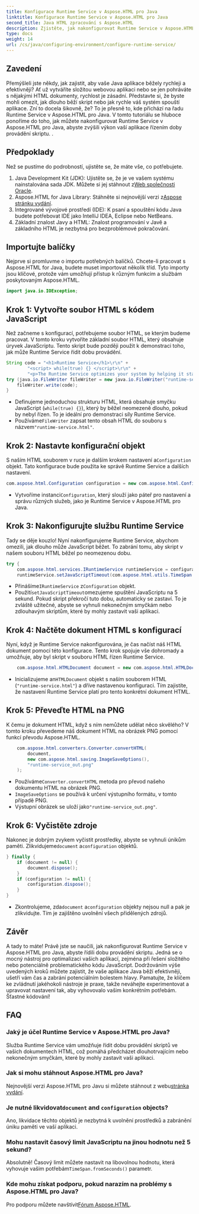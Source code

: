 ```yaml
---
title: Konfigurace Runtime Service v Aspose.HTML pro Java
linktitle: Konfigurace Runtime Service v Aspose.HTML pro Java
second_title: Java HTML zpracování s Aspose.HTML
description: Zjistěte, jak nakonfigurovat Runtime Service v Aspose.HTML pro Java, abyste optimalizovali provádění skriptů, zabránili nekonečným smyčkám a zlepšili výkon aplikací.
type: docs
weight: 14
url: /cs/java/configuring-environment/configure-runtime-service/
---
```

## Zavedení
Přemýšleli jste někdy, jak zajistit, aby vaše Java aplikace běžely rychleji a efektivněji? Ať už vytváříte složitou webovou aplikaci nebo se jen pohráváte s nějakými HTML dokumenty, rychlost je zásadní. Představte si, že byste mohli omezit, jak dlouho běží skript nebo jak rychle váš systém spouští aplikace. Zní to docela šikovně, že? To je přesně to, kde přichází na řadu Runtime Service v Aspose.HTML pro Java. V tomto tutoriálu se hluboce ponoříme do toho, jak můžete nakonfigurovat Runtime Service v Aspose.HTML pro Java, abyste zvýšili výkon vaší aplikace řízením doby provádění skriptu. .
## Předpoklady
Než se pustíme do podrobností, ujistěte se, že máte vše, co potřebujete. 
1.  Java Development Kit (JDK): Ujistěte se, že je ve vašem systému nainstalována sada JDK. Můžete si jej stáhnout z[Web společnosti Oracle](https://www.oracle.com/java/technologies/javase-downloads.html).
2.  Aspose.HTML for Java Library: Stáhněte si nejnovější verzi z[Aspose stránku vydání](https://releases.aspose.com/html/java/). 
3. Integrované vývojové prostředí (IDE): K psaní a spouštění kódu Java budete potřebovat IDE jako IntelliJ IDEA, Eclipse nebo NetBeans.
4. Základní znalost Javy a HTML: Znalost programování v Javě a základního HTML je nezbytná pro bezproblémové pokračování.

## Importujte balíčky
Nejprve si promluvme o importu potřebných balíčků. Chcete-li pracovat s Aspose.HTML for Java, budete muset importovat několik tříd. Tyto importy jsou klíčové, protože vám umožňují přístup k různým funkcím a službám poskytovaným Aspose.HTML.
```java
import java.io.IOException;
```

## Krok 1: Vytvořte soubor HTML s kódem JavaScript
Než začneme s konfigurací, potřebujeme soubor HTML, se kterým budeme pracovat. V tomto kroku vytvoříte základní soubor HTML, který obsahuje úryvek JavaScriptu. Tento skript bude později použit k demonstraci toho, jak může Runtime Service řídit dobu provádění.
```java
String code = "<h1>Runtime Service</h1>\r\n" +
		"<script> while(true) {} </script>\r\n" +
		"<p>The Runtime Service optimizes your system by helping it start apps and programs faster.</p>\r\n";
try (java.io.FileWriter fileWriter = new java.io.FileWriter("runtime-service.html")) {
	fileWriter.write(code);
}
```

- Definujeme jednoduchou strukturu HTML, která obsahuje smyčku JavaScript (`while(true) {}`), který by běžel neomezeně dlouho, pokud by nebyl řízen. To je ideální pro demonstraci síly Runtime Service.
-  Používáme`FileWriter` zapsat tento obsah HTML do souboru s názvem`"runtime-service.html"`.
## Krok 2: Nastavte konfigurační objekt
 S naším HTML souborem v ruce je dalším krokem nastavení a`Configuration` objekt. Tato konfigurace bude použita ke správě Runtime Service a dalších nastavení.
```java
com.aspose.html.Configuration configuration = new com.aspose.html.Configuration();
```

-  Vytvoříme instanci`Configuration`, který slouží jako páteř pro nastavení a správu různých služeb, jako je Runtime Service v Aspose.HTML pro Java.
## Krok 3: Nakonfigurujte službu Runtime Service
Tady se děje kouzlo! Nyní nakonfigurujeme Runtime Service, abychom omezili, jak dlouho může JavaScript běžet. To zabrání tomu, aby skript v našem souboru HTML běžel po neomezenou dobu.
```java
try {
	com.aspose.html.services.IRuntimeService runtimeService = configuration.getService(com.aspose.html.services.IRuntimeService.class);
	runtimeService.setJavaScriptTimeout(com.aspose.html.utils.TimeSpan.fromSeconds(5));
```

-  Přinášíme`IRuntimeService` z`Configuration` objekt.
-  Použití`setJavaScriptTimeout`omezujeme spuštění JavaScriptu na 5 sekund. Pokud skript překročí tuto dobu, automaticky se zastaví. To je zvláště užitečné, abyste se vyhnuli nekonečným smyčkám nebo zdlouhavým skriptům, které by mohly zastavit vaši aplikaci.
## Krok 4: Načtěte dokument HTML s konfigurací
Nyní, když je Runtime Service nakonfigurována, je čas načíst náš HTML dokument pomocí této konfigurace. Tento krok spojuje vše dohromady a umožňuje, aby byl skript v souboru HTML řízen Runtime Service.
```java
	com.aspose.html.HTMLDocument document = new com.aspose.html.HTMLDocument("runtime-service.html", configuration);
```

-  Inicializujeme an`HTMLDocument` objekt s naším souborem HTML (`"runtime-service.html"`) a dříve nastavenou konfiguraci. Tím zajistíte, že nastavení Runtime Service platí pro tento konkrétní dokument HTML.
## Krok 5: Převeďte HTML na PNG
K čemu je dokument HTML, když s ním nemůžete udělat něco skvělého? V tomto kroku převedeme náš dokument HTML na obrázek PNG pomocí funkcí převodu Aspose.HTML.
```java
	com.aspose.html.converters.Converter.convertHTML(
		document,
		new com.aspose.html.saving.ImageSaveOptions(),
		"runtime-service_out.png"
	);
```

-  Používáme`Converter.convertHTML` metoda pro převod našeho dokumentu HTML na obrázek PNG.
- `ImageSaveOptions` se používá k určení výstupního formátu, v tomto případě PNG.
- Výstupní obrázek se uloží jako`"runtime-service_out.png"`.
## Krok 6: Vyčistěte zdroje
 Nakonec je dobrým zvykem vyčistit prostředky, abyste se vyhnuli únikům paměti. Zlikvidujeme`document` a`configuration` objektů.
```java
} finally {
	if (document != null) {
		document.dispose();
	}
	if (configuration != null) {
		configuration.dispose();
	}
}
```

-  Zkontrolujeme, zda`document` a`configuration` objekty nejsou null a pak je zlikvidujte. Tím je zajištěno uvolnění všech přidělených zdrojů.

## Závěr
A tady to máte! Právě jste se naučili, jak nakonfigurovat Runtime Service v Aspose.HTML pro Java, abyste řídili dobu provádění skriptu. Jedná se o mocný nástroj pro optimalizaci vašich aplikací, zejména při řešení složitého nebo potenciálně problematického kódu JavaScript. Dodržováním výše uvedených kroků můžete zajistit, že vaše aplikace Java běží efektivněji, ušetří vám čas a zabrání potenciálním bolestem hlavy. Pamatujte, že klíčem ke zvládnutí jakéhokoli nástroje je praxe, takže neváhejte experimentovat a upravovat nastavení tak, aby vyhovovalo vašim konkrétním potřebám. Šťastné kódování!
## FAQ
### Jaký je účel Runtime Service v Aspose.HTML pro Java?  
Služba Runtime Service vám umožňuje řídit dobu provádění skriptů ve vašich dokumentech HTML, což pomáhá předcházet dlouhotrvajícím nebo nekonečným smyčkám, které by mohly zastavit vaši aplikaci.
### Jak si mohu stáhnout Aspose.HTML pro Java?  
 Nejnovější verzi Aspose.HTML pro Javu si můžete stáhnout z webu[stránka vydání](https://releases.aspose.com/html/java/).
###  Je nutné likvidovat`document` and `configuration` objects?  
Ano, likvidace těchto objektů je nezbytná k uvolnění prostředků a zabránění úniku paměti ve vaší aplikaci.
### Mohu nastavit časový limit JavaScriptu na jinou hodnotu než 5 sekund?  
 Absolutně! Časový limit můžete nastavit na libovolnou hodnotu, která vyhovuje vašim potřebám`TimeSpan.fromSeconds()` parametr.
### Kde mohu získat podporu, pokud narazím na problémy s Aspose.HTML pro Java?  
 Pro podporu můžete navštívit[Fórum Aspose.HTML](https://forum.aspose.com/c/html/29).